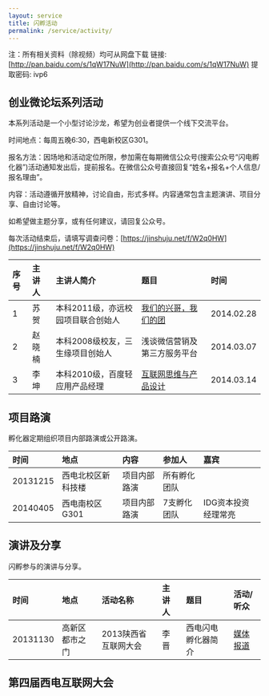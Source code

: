 ```yaml
---
layout: service
title: 闪孵活动
permalink: /service/activity/
---
```


注：所有相关资料（除视频）均可从网盘下载 链接: [http://pan.baidu.com/s/1qW17NuW](http://pan.baidu.com/s/1qW17NuW) 提取密码: ivp6

## 创业微论坛系列活动

本系列活动是一个小型讨论沙龙，希望为创业者提供一个线下交流平台。

时间地点：每周五晚6:30，西电新校区G301。

报名方法：因场地和活动定位所限，参加需在每期微信公众号(搜索公众号“闪电孵化器”)活动通知发出后，提前报名。在微信公众号直接回复“姓名+报名+个人信息/报名理由”。

内容：活动遵循开放精神，讨论自由，形式多样。内容通常包含主题演讲、项目分享、自由讨论等。

如希望做主题分享，或有任何建议，请回复公众号。

每次活动结束后，请填写调查问卷：[https://jinshuju.net/f/W2q0HW](https://jinshuju.net/f/W2q0HW)

序号  | 主讲人 | 主讲人简介 | 题目 | 时间 
:------------- | :------------- | :-------------  | :------------- | :-------------
1 | 苏贺 | 本科2011级，亦远校园项目联合创始人 | [我们的兴哥，我们的团](http://v.youku.com/v_show/id_XNjg1NDQ3MTU2.html) | 2014.02.28 
2 |	赵晓楠 | 本科2008级校友，三生缘项目创始人 | 浅谈微信营销及第三方服务平台 | 2014.03.07 
3 | 李坤 | 本科2010级，百度轻应用产品经理 | [互联网思维与产品设计](http://v.youku.com/v_show/id_XNjg1ODE2MjAw.html) | 2014.03.14

## 项目路演

孵化器定期组织项目内部路演或公开路演。

时间  | 地点 | 内容 | 参加人 | 嘉宾 
:------------- | :------------- | :-------------  | :------------- | :------------- 
20131215 | 西电北校区新科技楼 | 项目内部路演 | 所有孵化团队 | 
20140405 | 西电南校区G301 | 项目内部路演 | 7支孵化团队 | IDG资本投资经理常亮

## 演讲及分享

闪孵参与的演讲与分享。

时间  | 地点 | 活动名称 | 主讲人 | 题目 | 活动/听众  
:------------- | :------------- | :-------------  | :------------- | :------------- | :------------- 
20131130 | 高新区都市之门 | 2013陕西省互联网大会 | 李晋 | 西电闪电孵化器简介 | [媒体报道](http://news.cnwest.com/content/2013-12/01/content_10404483.htm)

## 第四届西电互联网大会